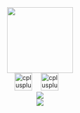 <div align="center">
  <img height="150" src="https://i.imgur.com/GKTBv3j.png"  />
</div>

<div align="center">
  <img src="https://cdn.jsdelivr.net/gh/devicons/devicon/icons/python/python-original.svg" height="40" alt="cplusplus logo"  />
  <img width="12" />
  <img src="https://imgs.search.brave.com/AlDUznruCmhaL3CrXsWnqhVhXYSP25XR28X23MhN7bw/rs:fit:860:0:0/g:ce/aHR0cHM6Ly9icmFu/ZHNsb2dvcy5jb20v/d3AtY29udGVudC91/cGxvYWRzL2ltYWdl/cy9kamFuZ28tbG9n/by5wbmc" height="40" alt="cplusplus logo"  />
  <img width="12" />
</div>
<div align="center">
<picture>
  <source
    srcset="https://github-readme-stats.vercel.app/api?username=Belscki&show_icons=true&theme=transparent"
    media="(prefers-color-scheme: light)"
  />
  <img src="https://github-readme-stats.vercel.app/api?username=anuraghazra&show_icons=true" />
</picture>
</div>


<div align="center">
<picture>
  <source
    srcset="https://github-readme-stats.vercel.app/api/top-langs/?username=Belscki&langs_count=3"
    media="(prefers-color-scheme: dark)"
  />
  <img src="https://github-readme-stats.vercel.app/api?username=anuraghazra&show_icons=true" />
</picture>
</div>

